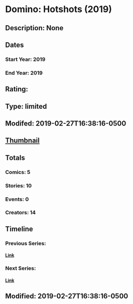 # Domino: Hotshots (2019)
## Description: None
## Dates
### Start Year: 2019
### End Year: 2019
## Rating: 
## Type: limited
## Modifed: 2019-02-27T16:38:16-0500
## [Thumbnail](http://i.annihil.us/u/prod/marvel/i/mg/3/60/5c77033f615f1.jpg)
## Totals
### Comics: 5
### Stories: 10
### Events: 0
### Creators: 14
## Timeline
### Previous Series: 
#### [Link]()
### Next Series: 
#### [Link]()
## Modified: 2019-02-27T16:38:16-0500